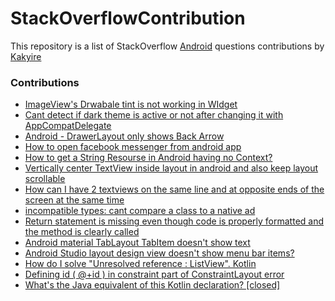 # StackOverflowContribution

This repository is a list of StackOverflow [Android](https://stackoverflow.com/questions/tagged/android) questions contributions by [Kakyire](https://github.com/Kakyire)


### Contributions
- [ImageView's Drwabale tint is not working in WIdget](https://stackoverflow.com/questions/66827469/imageviews-drwabale-tint-is-not-working-in-widget)
- [Cant detect if dark theme is active or not after changing it with AppCompatDelegate](https://stackoverflow.com/questions/66896942/cant-detect-if-dark-theme-is-active-or-not-after-changing-it-with-appcompatdeleg/66897404?noredirect=1#comment118279821_66897404)
- [Android - DrawerLayout only shows Back Arrow](https://stackoverflow.com/questions/68582346/android-drawerlayout-only-shows-back-arrow/68583742?noredirect=1#comment121209953_68583742)
- [How to open facebook messenger from android app](https://stackoverflow.com/questions/68576173/how-to-open-facebook-messenger-from-android-app/68583657#68583657)
- [How to get a String Resourse in Android having no Context?](https://stackoverflow.com/questions/68577843/how-to-get-a-string-resourse-in-android-having-no-context/68579003#68579003)
- [Vertically center TextView inside layout in android and also keep layout scrollable](https://stackoverflow.com/questions/69705025/vertically-center-textview-inside-layout-in-android-and-also-keep-layout-scrolla/69706441#69706441)
- [How can I have 2 textviews on the same line and at opposite ends of the screen at the same time](https://stackoverflow.com/questions/68104881/how-can-i-have-2-textviews-on-the-same-line-and-at-opposite-ends-of-the-screen-a/68108239#68108239)
- [incompatible types: cant compare a class to a native ad](https://stackoverflow.com/questions/66895779/incompatible-types-cant-compare-a-class-to-a-native-ad/66897073#66897073)
- [Return statement is missing even though code is properly formatted and the method is clearly called](https://stackoverflow.com/questions/66896789/return-statement-is-missing-even-though-code-is-properly-formatted-and-the-metho/66896933#66896933)
- [Android material TabLayout TabItem doesn't show text](https://stackoverflow.com/questions/66296471/android-material-tablayout-tabitem-doesnt-show-text/66297863#66297863)
- [Android Studio layout design view doesn't show menu bar items?](https://stackoverflow.com/questions/64012469/android-studio-layout-design-view-doesnt-show-menu-bar-items/65461711#65461711)
- [How do I solve "Unresolved reference : ListView". Kotlin](https://stackoverflow.com/questions/65393916/how-do-i-solve-unresolved-reference-listview-kotlin/65394787#65394787)
- [Defining id ( @+id ) in constraint part of ConstraintLayout error](https://stackoverflow.com/questions/53283582/defining-id-id-in-constraint-part-of-constraintlayout-error/65461523#65461523)
- [What's the Java equivalent of this Kotlin declaration? [closed]](https://stackoverflow.com/questions/66932415/whats-the-java-equivalent-of-this-kotlin-declaration/66932638#66932638)
